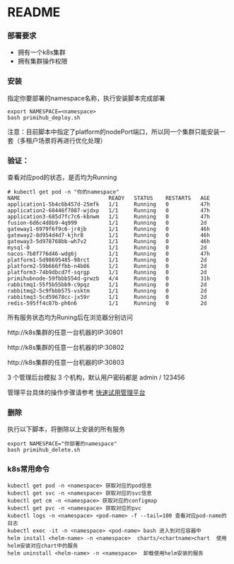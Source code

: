 # README

### 部署要求

- 拥有一个k8s集群
- 拥有集群操作权限

### 安装

指定你要部署的namespace名称，执行安装脚本完成部署

```
export NAMESPACE=<namespace>
bash primihub_deploy.sh
```

注意：目前脚本中指定了platform的nodePort端口，所以同一个集群只能安装一套（多租户场景将再进行优化处理）

### 验证：

查看对应pod的状态，是否均为Running
```
# kubectl get pod -n "你的namespace"
NAME                            READY   STATUS    RESTARTS   AGE
application1-5b4c6b457d-25mfk   1/1     Running   0          47h
application2-68446f7887-wjdxp   1/1     Running   0          47h
application3-685d7fc7c6-kbnwm   1/1     Running   0          47h
fusion-6d6c4d8b9-4q999          1/1     Running   0          2d
gateway1-6979f6f9c6-jr4jb       1/1     Running   0          46h
gateway2-8d954d4d7-kjhr8        1/1     Running   0          46h
gateway3-5d978768bb-wh7v2       1/1     Running   0          46h
mysql-0                         1/1     Running   0          2d
nacos-7b8f776d46-wdg6j          1/1     Running   0          47h
platform1-5d98695485-98rct      1/1     Running   0          2d
platform2-59b666ffbb-n4b86      1/1     Running   0          2d
platform3-74b9dbcd7f-sqrgp      1/1     Running   0          2d
primihubnode-59fbbb554d-grwzb   4/4     Running   0          31h
rabbitmq1-55f5b55bb9-c9pqz      1/1     Running   0          2d
rabbitmq2-5c9fbbb575-vsktm      1/1     Running   0          2d
rabbitmq3-5cd59678cc-jx59r      1/1     Running   0          2d
redis-595ff4c87b-ph6n6          1/1     Running   0          2d
```

所有服务状态均为Runing后在浏览器分别访问

http://k8s集群的任意一台机器的IP:30801

http://k8s集群的任意一台机器的IP:30802

http://k8s集群的任意一台机器的IP:30803

3 个管理后台模拟 3 个机构，默认用户密码都是 admin / 123456

管理平台具体的操作步骤请参考 [快速试用管理平台](https://docs.primihub.com/docs/quick-start-platform)

### 删除
执行以下脚本，将删除以上安装的所有服务

```
export NAMESPACE="你部署的namespace"
bash primihub_delete.sh
```

### k8s常用命令

```
kubectl get pod -n <namespace> 获取对应的pod信息
kubectl get svc -n <namespace> 获取对应的svc信息
kubectl get cm -n <namespace> 获取对应的configmap
kubectl get pvc -n <namespace> 获取对应的pvc
kubectl logs -n <namespace> <pod-name> -f --tail=100 查看对应pod-name的日志
kubectl exec -it -n <namespace> <pod-name> bash 进入到对应容器中
helm install <helm-name> -n <namespace>  charts/<chartname>chart  使用helm安装对应chart中的服务
helm uninstall <helm-name> -n <namespace>  卸载使用helm安装的服务
```
